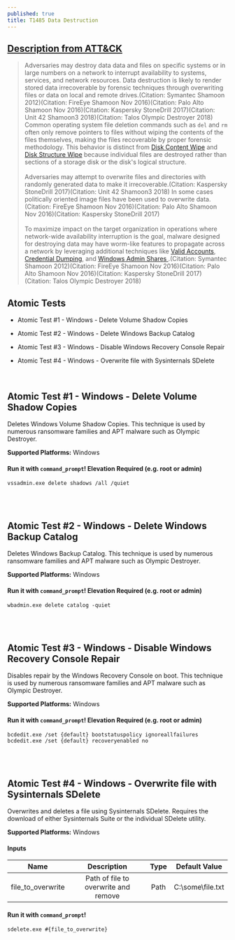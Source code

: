 ```yaml
---
published: true
title: T1485 Data Destruction
---
```

## [Description from ATT&CK](https://attack.mitre.org/wiki/Technique/T1485)
<blockquote>Adversaries may destroy data data and files on specific systems or in large numbers on a network to interrupt availability to systems, services, and network resources. Data destruction is likely to render stored data irrecoverable by forensic techniques through overwriting files or data on local and remote drives.(Citation: Symantec Shamoon 2012)(Citation: FireEye Shamoon Nov 2016)(Citation: Palo Alto Shamoon Nov 2016)(Citation: Kaspersky StoneDrill 2017)(Citation: Unit 42 Shamoon3 2018)(Citation: Talos Olympic Destroyer 2018) Common operating system file deletion commands such as <code>del</code> and <code>rm</code> often only remove pointers to files without wiping the contents of the files themselves, making the files recoverable by proper forensic methodology. This behavior is distinct from <a href="https://attack.mitre.org/techniques/T1488">Disk Content Wipe</a> and <a href="https://attack.mitre.org/techniques/T1487">Disk Structure Wipe</a> because individual files are destroyed rather than sections of a storage disk or the disk's logical structure.
<br/>
<br/>
Adversaries may attempt to overwrite files and directories with randomly generated data to make it irrecoverable.(Citation: Kaspersky StoneDrill 2017)(Citation: Unit 42 Shamoon3 2018) In some cases politically oriented image files have been used to overwrite data.(Citation: FireEye Shamoon Nov 2016)(Citation: Palo Alto Shamoon Nov 2016)(Citation: Kaspersky StoneDrill 2017)
<br/>
<br/>
To maximize impact on the target organization in operations where network-wide availability interruption is the goal, malware designed for destroying data may have worm-like features to propagate across a network by leveraging additional techniques like <a href="https://attack.mitre.org/techniques/T1078">Valid Accounts</a>, <a href="https://attack.mitre.org/techniques/T1003">Credential Dumping</a>, and <a href="https://attack.mitre.org/techniques/T1077"> Windows Admin Shares </a>.(Citation: Symantec Shamoon 2012)(Citation: FireEye Shamoon Nov 2016)(Citation: Palo Alto Shamoon Nov 2016)(Citation: Kaspersky StoneDrill 2017)(Citation: Talos Olympic Destroyer 2018)</blockquote>

## Atomic Tests

- Atomic Test #1 - Windows - Delete Volume Shadow Copies

- Atomic Test #2 - Windows - Delete Windows Backup Catalog

- Atomic Test #3 - Windows - Disable Windows Recovery Console Repair

- Atomic Test #4 - Windows - Overwrite file with Sysinternals SDelete

<br/>

## Atomic Test #1 - Windows - Delete Volume Shadow Copies
Deletes Windows Volume Shadow Copies. This technique is used by numerous ransomware families and APT malware such as Olympic Destroyer.

**Supported Platforms:** Windows


#### Run it with `command_prompt`!  Elevation Required (e.g. root or admin) 

```
vssadmin.exe delete shadows /all /quiet
```

<br/>
<br/>

## Atomic Test #2 - Windows - Delete Windows Backup Catalog
Deletes Windows Backup Catalog. This technique is used by numerous ransomware families and APT malware such as Olympic Destroyer.

**Supported Platforms:** Windows


#### Run it with `command_prompt`!  Elevation Required (e.g. root or admin) 

```
wbadmin.exe delete catalog -quiet
```

<br/>
<br/>

## Atomic Test #3 - Windows - Disable Windows Recovery Console Repair
Disables repair by the Windows Recovery Console on boot. 
This technique is used by numerous ransomware families and APT malware such as Olympic Destroyer.

**Supported Platforms:** Windows


#### Run it with `command_prompt`!  Elevation Required (e.g. root or admin) 

```
bcdedit.exe /set {default} bootstatuspolicy ignoreallfailures
bcdedit.exe /set {default} recoveryenabled no
```

<br/>
<br/>

## Atomic Test #4 - Windows - Overwrite file with Sysinternals SDelete
Overwrites and deletes a file using Sysinternals SDelete.
Requires the download of either Sysinternals Suite or the individual SDelete utility.

**Supported Platforms:** Windows


#### Inputs

| Name | Description | Type | Default Value | 
|:------:|:-------------:|:------:|:---------------:|
| file_to_overwrite | Path of file to overwrite and remove | Path | C:\some\file.txt|

#### Run it with `command_prompt`! 

```
sdelete.exe #{file_to_overwrite}
```

<br/>
<br/>
